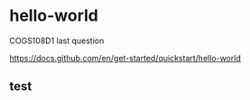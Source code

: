 # hello-world
COGS108D1 last question

https://docs.github.com/en/get-started/quickstart/hello-world

## test
